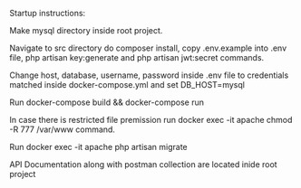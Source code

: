 Startup instructions:

Make mysql directory inside root project.

Navigate to src directory do composer install, copy .env.example into .env file, php artisan key:generate and php artisan jwt:secret commands.

Change host, database, username, password inside .env file to credentials matched inside docker-compose.yml and set DB_HOST=mysql

Run docker-compose build && docker-compose run

In case there is restricted file premission run docker exec -it apache chmod -R 777 /var/www command.

Run docker exec -it apache php artisan migrate

API Documentation along with postman collection are located inide root project
